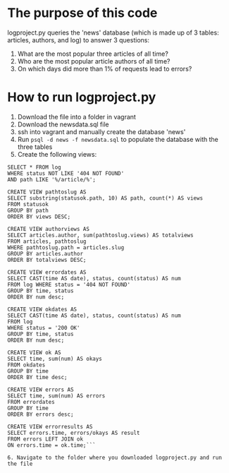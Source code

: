 # The purpose of this code
logproject.py queries the 'news' database (which is made up of 3 tables: articles, authors, and log) to answer 3 questions: 
1. What are the most popular three articles of all time? 
2. Who are the most popular article authors of all time?
3. On which days did more than 1% of requests lead to errors? 

# How to run logproject.py
1. Download the file into a folder in vagrant
2. Download the newsdata.sql file
3. ssh into vagrant and manually create the database 'news' 
4. Run `psql -d news -f newsdata.sql` to populate the database with the three tables
5. Create the following views:

```CREATE VIEW statusok AS
SELECT * FROM log 
WHERE status NOT LIKE '404 NOT FOUND' 
AND path LIKE '%/article/%';

CREATE VIEW pathtoslug AS
SELECT substring(statusok.path, 10) AS path, count(*) AS views 
FROM statusok 
GROUP BY path 
ORDER BY views DESC;

CREATE VIEW authorviews AS
SELECT articles.author, sum(pathtoslug.views) AS totalviews 
FROM articles, pathtoslug 
WHERE pathtoslug.path = articles.slug 
GROUP BY articles.author 
ORDER BY totalviews DESC;

CREATE VIEW errordates AS
SELECT CAST(time AS date), status, count(status) AS num 
FROM log WHERE status = '404 NOT FOUND' 
GROUP BY time, status 
ORDER BY num desc;

CREATE VIEW okdates AS
SELECT CAST(time AS date), status, count(status) AS num 
FROM log 
WHERE status = '200 OK' 
GROUP BY time, status 
ORDER BY num desc;

CREATE VIEW ok AS 
SELECT time, sum(num) AS okays 
FROM okdates 
GROUP BY time 
ORDER BY time desc;

CREATE VIEW errors AS 
SELECT time, sum(num) AS errors 
FROM errordates 
GROUP BY time 
ORDER BY errors desc;

CREATE VIEW errorresults AS 
SELECT errors.time, errors/okays AS result 
FROM errors LEFT JOIN ok 
ON errors.time = ok.time;```

6. Navigate to the folder where you downloaded logproject.py and run the file